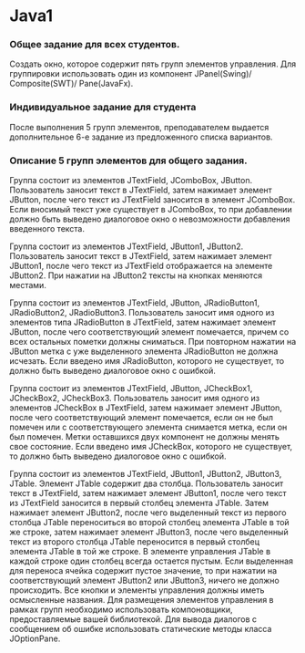 # Java1

### **Общее задание для всех студентов.**
Создать окно, которое содержит пять групп элементов управления. Для группировки использовать один из компонент JPanel(Swing)/ Composite(SWT)/ Pane(JavaFx). 
### **Индивидуальное задание для студента**
После выполнения 5 групп элементов, преподавателем выдается дополнительное 6-е задание из предложенного списка вариантов.
### **Описание 5 групп элементов для общего задания.**
Группа состоит из элементов JTextField, JComboBox, JButton. Пользователь заносит текст в JTextField, затем нажимает элемент JButton, после чего текст из JTextField заносится в элемент JComboBox. Если вносимый текст уже существует в JComboBox, то при добавлении должно быть выведено диалоговое окно о невозможности добавления введенного текста. 

Группа состоит из элементов JTextField, JButton1, JButton2. Пользователь заносит текст в JTextField, затем нажимает элемент JButton1, после чего текст из JTextField отображается на элементе JButton2. При нажатии на JButton2 тексты на кнопках меняются местами. 

Группа состоит из элементов JTextField, JButton, JRadioButton1, JRadioButton2, JRadioButton3. Пользователь заносит имя одного из элементов типа JRadioButton в JTextField, затем нажимает элемент JButton, после чего соответствующий элемент помечается, причем со всех остальных пометки должны сниматься. При повторном нажатии на JButton метка с уже выделенного элемента JRadioButton не должна исчезать. Если введено имя JRadioButton, которого не существует, то должно быть выведено диалоговое окно с ошибкой. 

Группа состоит из элементов JTextField, JButton, JCheckBox1, JCheckBox2, JCheckBox3. Пользователь заносит имя одного из элементов JCheckBox в JTextField, затем нажимает элемент JButton, после чего соответствующий элемент помечается, если он не был помечен или с соответствующего элемента снимается метка, если он был помечен. Метки оставшихся двух компонент не должны менять свое состояние. Если введено имя JCheckBox, которого не существует, то должно быть выведено диалоговое окно с ошибкой. 

Группа состоит из элементов JTextField, JButton1, JButton2, JButton3, JTable. Элемент JTable содержит два столбца. Пользователь заносит текст в JTextField, затем нажимает элемент JButton1, после чего текст из JTextField заносится в первый столбец элемента JTable. Затем нажимает элемент JButton2, после чего выделенный текст из первого столбца JTable переноситься во второй столбец элемента JTable в той же строке, затем нажимает элемент JButton3, после чего выделенный текст из второго столбца JTable переносится в первый столбец элемента JTable в той же строке. В элементе управления JTable в каждой строке один столбец всегда остается пустым. Если выделенная для переноса ячейка содержит пустое значение, то при нажатии на соответствующий элемент JButton2 или JButton3, ничего не должно происходить. 
Все кнопки и элементы управления должны иметь осмысленные названия. Для размещения элементов управления в рамках групп необходимо использовать компоновщики, предоставляемые вашей библиотекой. Для вывода диалогов с сообщением об ошибке использовать статические методы класса JOptionPane.

